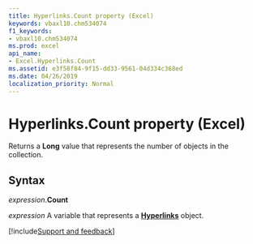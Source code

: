 ```yaml
---
title: Hyperlinks.Count property (Excel)
keywords: vbaxl10.chm534074
f1_keywords:
- vbaxl10.chm534074
ms.prod: excel
api_name:
- Excel.Hyperlinks.Count
ms.assetid: e3f58f84-9f15-dd33-9561-04d334c368ed
ms.date: 04/26/2019
localization_priority: Normal
---
```



# Hyperlinks.Count property (Excel)

Returns a **Long** value that represents the number of objects in the collection.


## Syntax

_expression_.**Count**

_expression_ A variable that represents a **[Hyperlinks](Excel.Hyperlinks.md)** object.




[!include[Support and feedback](~/includes/feedback-boilerplate.md)]